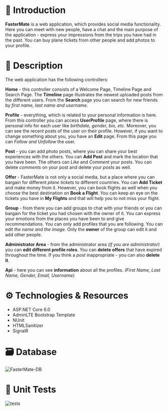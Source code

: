 # :thought_balloon: Introduction
**FasterMate** is a web application, which provides social media functionality. Here you can meet with new people, have a chat and the main purpose of the application - express your impressions from the trips you have had in the past. You can buy plane tickets from other people and add photos to your profile.

# 📃 Description
The web application has the following controllers:

**Home** - this controller consists of a Welcome Page, Timeline Page and Search Page. The **Timeline** page illustrates the newest uploaded posts from the different users. From the **Search** page you can search for new friends by *first name, last name and username.*

**Profile** - everything, which is related to your personal information is here. From this controller you can access **UserProfile** page, where there is personal info for each user like *birthdate, gender, bio, etc.* Moreover, you can see the recent posts of the user on their profile. However, if you want to change something about you, you have an **Edit** page. From this page you can *Follow and Unfollow* the user.

**Post** - you can add photo posts, where you can share your best experiences with the others. You can **Add Post** and mark the location that you have been. The others can *Like* and *Comment* your posts. You can delete *comments* on your post and delete your *posts* as well.

**Offer** - FasterMate is not only a social media, but a place where you can bargain for different *plane tickets* to different countries. You can **Add Ticket** and make money from it. However, you can book flights as well when you choose the best destination on **Book a Flight**. You can keep an eye on the tickets you have in **My Flights** and that will help you to not miss your flight.

**Group** - from there you can add groups to chat with your friends or you can bargain for the ticket you had chosen with the owner of it. You can express your emotions from the places you have been to and give recommendations. You can only add profiles that you are following. You can edit *the name and the image.* Only the **owner** of the group can edit it and add other people.

**Administrator Area** - from the administrator area *(if you are administrator)* you can **edit different profile roles**. You can **delete offers** that have expired throughout the time. If you think a *post* inappropriate - you can also **delete it**.

**Api** - here you can see **information** about all the profiles. *(First Name, Last Name, Gender, Email, Username)*

# ⚙ Technologies & Resources
 - ASP.NET Core 6.0
 - AdminLTE Bootstrap Template
 - NUnit
 - HTMLSanitizer
 - SignalR
 
# 🗃️ Database
![FasterMate-DB](https://user-images.githubusercontent.com/75324909/163596161-9a4447ab-b407-4294-88a0-882650be69fd.png)

# 🧪 Unit Tests
![tests](https://user-images.githubusercontent.com/75324909/163595527-1650c6c9-d008-49dd-b699-34a70606c90c.png)
